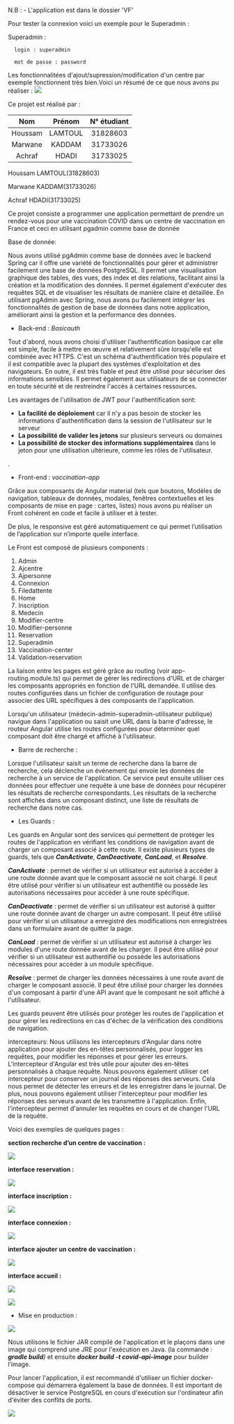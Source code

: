 N.B : - L'application est dans le dossier 'VF'
   
   Pour tester la connexion voici un exemple pour le Superadmin : 
   
   Superadmin :
   
      login : superadmin
      
      mot de passe : password
      
  Les fonctionnalitées d'ajout/supression/modification d'un centre par exemple fonctionnent très bien.Voici un résumé de ce que nous avons pu réaliser :
  ![](resm.png)    

Ce projet est réalisé par :


|Nom|Prénom|N° étudiant|
| :-: | :-: | :-: |
|Houssam |LAMTOUL|31828603|
|Marwane|KADDAM|31733026|
|Achraf|HDADI|31733025|

Houssam LAMTOUL(31828603)

Marwane KADDAM(31733026) 

Achraf HDADI(31733025)

Ce projet consiste a programmer une application permettant de prendre un rendez-vous pour une vaccination COVID dans un centre de vaccination en France et ceci en utilisant pgadmin comme base de donnée


Base de donnée:

Nous avons utilisé pgAdmin comme base de données avec le backend Spring car il offre une variété de fonctionnalités pour gérer et administrer facilement une base de données PostgreSQL. Il permet une visualisation graphique des tables, des vues, des index et des relations, facilitant ainsi la création et la modification des données. Il permet également d'exécuter des requêtes SQL et de visualiser les résultats de manière claire et détaillée. En utilisant pgAdmin avec Spring, nous avons pu facilement intégrer les fonctionnalités de gestion de base de données dans notre application, améliorant ainsi la gestion et la performance des données.


- Back-end : *Basicauth* 

Tout d'abord, nous avons choisi d'utiliser l'authentification basique car elle est simple, facile à mettre en œuvre et relativement sûre lorsqu'elle est combinée avec HTTPS. C'est un schéma d'authentification très populaire et il est compatible avec la plupart des systèmes d'exploitation et des navigateurs. En outre, il est très fiable et peut être utilisé pour sécuriser des informations sensibles. Il permet également aux utilisateurs de se connecter en toute sécurité et de restreindre l'accès à certaines ressources.



Les avantages de l'utilisation de JWT pour l'authentification sont:

- **La facilité de déploiement** car il n'y a pas besoin de stocker les informations d'authentification dans la session de l'utilisateur sur le serveur
- **La possibilité de valider les jetons** sur plusieurs serveurs ou domaines
- **La possibilité de stocker des informations supplémentaires** dans le jeton pour une utilisation ultérieure, comme les rôles de l'utilisateur.

.

- Front-end : *vaccination-app*

Grâce aux composants de Angular material (tels que boutons, Modèles de navigation, tableaux de données, modales, fenêtres contextuelles et les composants de mise en page : cartes, listes) nous avons pu réaliser un Front cohérent en code et facile à utiliser et à tester.

De plus, le responsive est géré automatiquement ce qui permet l’utilisation de l’application sur n’importe quelle interface.

Le Front est composé de plusieurs components :

1) Admin
1) Ajcentre
1) Ajpersonne
1) Connexion
1) Filedattente
1) Home
1) Inscription
1) Medecin
1) Modifier-centre
1) Modifier-personne
1) Reservation
1) Superadmin
1) Vaccination-center
1) Validation-reservation

La liaison entre les pages est géré grâce au routing (voir app-routing.module.ts) qui permet de gérer les redirections d'URL et de charger les composants appropriés en fonction de l'URL demandée. Il utilise des routes configurées dans un fichier de configuration de routage pour associer des URL spécifiques à des composants de l'application. 

Lorsqu'un utilisateur (médecin-admin-superadmin-utilisateur publique) navigue dans l'application ou saisit une URL dans la barre d'adresse, le routeur Angular utilise les routes configurées pour déterminer quel composant doit être chargé et affiché à l'utilisateur.

- Barre de recherche : 

Lorsque l'utilisateur saisit un terme de recherche dans la barre de recherche, cela déclenche un événement qui envoie les données de recherche à un service de l'application. Ce service peut ensuite utiliser ces données pour effectuer une requête à une base de données pour récupérer les résultats de recherche correspondants. Les résultats de la recherche sont affichés dans un composant distinct, une liste de résultats de recherche dans notre cas.

- Les Guards :

Les guards en Angular sont des services qui permettent de protéger les routes de l'application en vérifiant les conditions de navigation avant de charger un composant associé à cette route. Il existe plusieurs types de guards, tels que ***CanActivate***, ***CanDeactivate***, ***CanLoad***, et ***Resolve***.

***CanActivate*** : permet de vérifier si un utilisateur est autorisé à accéder à une route donnée avant que le composant associé ne soit chargé. Il peut être utilisé pour vérifier si un utilisateur est authentifié ou possède les autorisations nécessaires pour accéder à une route spécifique.

***CanDeactivate*** : permet de vérifier si un utilisateur est autorisé à quitter une route donnée avant de charger un autre composant. Il peut être utilisé pour vérifier si un utilisateur a enregistré des modifications non enregistrées dans un formulaire avant de quitter la page.

***CanLoad*** : permet de vérifier si un utilisateur est autorisé à charger les modules d'une route donnée avant de les charger. Il peut être utilisé pour vérifier si un utilisateur est authentifié ou possède les autorisations nécessaires pour accéder à un module spécifique.

***Resolve*** : permet de charger les données nécessaires à une route avant de charger le composant associé. Il peut être utilisé pour charger les données d'un composant à partir d'une API avant que le composant ne soit affiché à l'utilisateur.

Les guards peuvent être utilisés pour protéger les routes de l'application et pour gérer les redirections en cas d'échec de la vérification des conditions de navigation.


intercepteurs:
Nous utilisons les intercepteurs d'Angular dans notre application pour ajouter des en-têtes personnalisés, pour logger les requêtes, pour modifier les réponses et pour gérer les erreurs. L'intercepteur d'Angular est très utile pour ajouter des en-têtes personnalisés à chaque requête. Nous pouvons également utiliser cet intercepteur pour conserver un journal des réponses des serveurs. Cela nous permet de détecter les erreurs et de les enregistrer dans le journal. De plus, nous pouvons également utiliser l'intercepteur pour modifier les réponses des serveurs avant de les transmettre à l'application. Enfin, l'intercepteur permet d'annuler les requêtes en cours et de changer l'URL de la requête.

Voici des exemples de quelques pages :

**section recherche d’un centre de vaccination :**

![](Aspose.Words.04208850-b9b2-4273-a65b-4591af10d56c.001.png)

**interface reservation :**

![](Aspose.Words.04208850-b9b2-4273-a65b-4591af10d56c.002.png)








**interface inscription :**

![](Aspose.Words.04208850-b9b2-4273-a65b-4591af10d56c.003.png)




**interface connexion :**

![](Aspose.Words.04208850-b9b2-4273-a65b-4591af10d56c.004.png)

**interface ajouter un centre de vaccination :**

![](Aspose.Words.04208850-b9b2-4273-a65b-4591af10d56c.005.png)

**interface accueil :**

![](Aspose.Words.04208850-b9b2-4273-a65b-4591af10d56c.006.png)
















![](Aspose.Words.04208850-b9b2-4273-a65b-4591af10d56c.007.png)


- Mise en production : 

![](Aspose.Words.04208850-b9b2-4273-a65b-4591af10d56c.008.png)

Nous utilisons le fichier JAR compilé de l'application et le plaçons dans une image qui comprend une JRE pour l'exécution en Java. (la commande : ***gradle build**)* et ensuite ***docker build -t covid-api-image*** pour builder l’image.

Pour lancer l'application, il est recommandé d'utiliser un fichier docker-compose qui démarrera également la base de données. Il est important de désactiver le service PostgreSQL en cours d'exécution sur l'ordinateur afin d'éviter des conflits de ports.

![](Aspose.Words.04208850-b9b2-4273-a65b-4591af10d56c.009.png)


